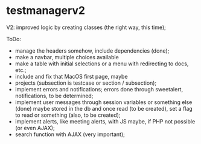 # testmanagerv2

V2: improved logic by creating classes (the right way, this time);



ToDo:
 - manage the headers somehow, include dependencies (done);
 - make a navbar, multiple choices available
 - make a table with initial selections or a menu with redirecting to docs, etc.;
 - include and fix that MacOS first page, maybe
 - projects (subsection is testcase or section / subsection);
 - implement errors and notifications; errors done through sweetalert, notifications, to be determined;
 - implement user messages through session variables or something else (done) maybe stored in the db and once read (to be created), set a flag to read or something (also, to be created);
 - implement alerts, like meeting alerts, with JS maybe, if PHP not possible (or even AJAX);
 - search function with AJAX (very important);
